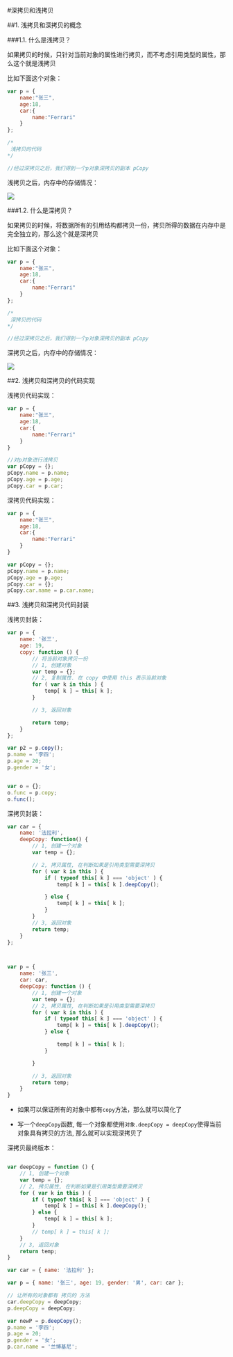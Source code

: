 #深拷贝和浅拷贝

##1. 浅拷贝和深拷贝的概念

###1.1. 什么是浅拷贝？

如果拷贝的时候，只针对当前对象的属性进行拷贝，而不考虑引用类型的属性，那么这个就是浅拷贝

比如下面这个对象：

```js
var p = {
    name:"张三",
    age:18,
    car:{
        name:"Ferrari"
    }
};

/*
 浅拷贝的代码
*/

//经过深拷贝之后，我们得到一个p对象深拷贝的副本 pCopy
```
浅拷贝之后，内存中的存储情况：

![](../Images/02-7.png)

###1.2. 什么是深拷贝？

如果拷贝的时候，将数据所有的引用结构都拷贝一份，拷贝所得的数据在内存中是完全独立的，那么这个就是深拷贝

比如下面这个对象：

```js
var p = {
    name:"张三",
    age:18,
    car:{
        name:"Ferrari"
    }
};

/*
 深拷贝的代码
*/

//经过深拷贝之后，我们得到一个p对象深拷贝的副本 pCopy

```

深拷贝之后，内存中的存储情况：

![](../Images/02-6.png)

##2. 浅拷贝和深拷贝的代码实现

浅拷贝代码实现：

```js
var p = {
    name:"张三",
    age:18,
    car:{
        name:"Ferrari"
    }
}

//对p对象进行浅拷贝
var pCopy = {};
pCopy.name = p.name;
pCopy.age = p.age;
pCopy.car = p.car;

```

深拷贝代码实现：

```js
var p = {
    name:"张三",
    age:18,
    car:{
        name:"Ferrari"
    }
}

var pCopy = {};
pCopy.name = p.name;
pCopy.age = p.age;
pCopy.car = {};
pCopy.car.name = p.car.name;

```

##3. 浅拷贝和深拷贝代码封装

浅拷贝封装：

```js
var p = {
    name: '张三',
    age: 19,
    copy: function () {   
        // 将当前对象拷贝一份
        // 1, 创建对象
        var temp = {};
        // 2, 复制属性. 在 copy 中使用 this 表示当前对象
        for ( var k in this ) {
            temp[ k ] = this[ k ];
        }

        // 3, 返回对象

        return temp;
    }
};

var p2 = p.copy();
p.name = '李四';
p.age = 20;
p.gender = '女';


var o = {};
o.func = p.copy;
o.func();
```

深拷贝封装：

```js
var car = {
    name: '法拉利',
    deepCopy: function() {
        // 1, 创建一个对象 
        var temp = {};

        // 2, 拷贝属性, 在判断如果是引用类型需要深拷贝
        for ( var k in this ) {
            if ( typeof this[ k ] === 'object' ) {
                temp[ k ] = this[ k ].deepCopy();

            } else {
                temp[ k ] = this[ k ];
            }
        }
        // 3, 返回对象
        return temp;
    }
};



var p = {
    name: '张三',
    car: car,
    deepCopy: function () {
        // 1, 创建一个对象
        var temp = {};
        // 2, 拷贝属性, 在判断如果是引用类型需要深拷贝
        for ( var k in this ) {
            if ( typeof this[ k ] === 'object' ) {
                temp[ k ] = this[ k ].deepCopy();
            } else {

                temp[ k ] = this[ k ];
            }

        }

        // 3, 返回对象
        return temp;
    }
}

```

* 如果可以保证所有的对象中都有`copy`方法，那么就可以简化了

* 写一个`deepCopy`函数, 每一个对象都使用`对象.deepCopy = deepCopy`使得当前对象具有拷贝的方法, 那么就可以实现深拷贝了



深拷贝最终版本：

```js

var deepCopy = function () {
    // 1, 创建一个对象
    var temp = {};
    // 2, 拷贝属性, 在判断如果是引用类型需要深拷贝
    for ( var k in this ) {
        if ( typeof this[ k ] === 'object' ) {                
            temp[ k ] = this[ k ].deepCopy();
        } else {
            temp[ k ] = this[ k ];
        }
        // temp[ k ] = this[ k ];
    }
    // 3, 返回对象
    return temp;
}

var car = { name: '法拉利' };

var p = { name: '张三', age: 19, gender: '男', car: car };

// 让所有的对象都有 拷贝的 方法
car.deepCopy = deepCopy;
p.deepCopy = deepCopy;

var newP = p.deepCopy();
p.name = '李四';
p.age = 20;
p.gender = '女';
p.car.name = '兰博基尼';

```
